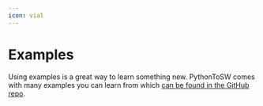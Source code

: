 ```yaml
---
icon: vial
---
```


# Examples

Using examples is a great way to learn something new. PythonToSW comes with many examples you can learn from which [can be found in the GitHub repo](https://github.com/Cuh4/PythonToSW/tree/main/examples).
